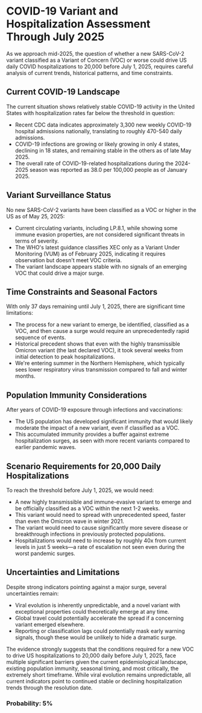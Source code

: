 # COVID-19 Variant and Hospitalization Assessment Through July 2025

As we approach mid-2025, the question of whether a new SARS-CoV-2 variant classified as a Variant of Concern (VOC) or worse could drive US daily COVID hospitalizations to 20,000 before July 1, 2025, requires careful analysis of current trends, historical patterns, and time constraints.

## Current COVID-19 Landscape

The current situation shows relatively stable COVID-19 activity in the United States with hospitalization rates far below the threshold in question:

- Recent CDC data indicates approximately 3,300 new weekly COVID-19 hospital admissions nationally, translating to roughly 470-540 daily admissions.
- COVID-19 infections are growing or likely growing in only 4 states, declining in 18 states, and remaining stable in the others as of late May 2025.
- The overall rate of COVID-19-related hospitalizations during the 2024-2025 season was reported as 38.0 per 100,000 people as of January 2025.

## Variant Surveillance Status

No new SARS-CoV-2 variants have been classified as a VOC or higher in the US as of May 25, 2025:

- Current circulating variants, including LP.8.1, while showing some immune evasion properties, are not considered significant threats in terms of severity.
- The WHO's latest guidance classifies XEC only as a Variant Under Monitoring (VUM) as of February 2025, indicating it requires observation but doesn't meet VOC criteria.
- The variant landscape appears stable with no signals of an emerging VOC that could drive a major surge.

## Time Constraints and Seasonal Factors

With only 37 days remaining until July 1, 2025, there are significant time limitations:

- The process for a new variant to emerge, be identified, classified as a VOC, and then cause a surge would require an unprecedentedly rapid sequence of events.
- Historical precedent shows that even with the highly transmissible Omicron variant (the last declared VOC), it took several weeks from initial detection to peak hospitalizations.
- We're entering summer in the Northern Hemisphere, which typically sees lower respiratory virus transmission compared to fall and winter months.

## Population Immunity Considerations

After years of COVID-19 exposure through infections and vaccinations:

- The US population has developed significant immunity that would likely moderate the impact of a new variant, even if classified as a VOC.
- This accumulated immunity provides a buffer against extreme hospitalization surges, as seen with more recent variants compared to earlier pandemic waves.

## Scenario Requirements for 20,000 Daily Hospitalizations

To reach the threshold before July 1, 2025, we would need:

- A new highly transmissible and immune-evasive variant to emerge and be officially classified as a VOC within the next 1-2 weeks.
- This variant would need to spread with unprecedented speed, faster than even the Omicron wave in winter 2021.
- The variant would need to cause significantly more severe disease or breakthrough infections in previously protected populations.
- Hospitalizations would need to increase by roughly 40x from current levels in just 5 weeks—a rate of escalation not seen even during the worst pandemic surges.

## Uncertainties and Limitations

Despite strong indicators pointing against a major surge, several uncertainties remain:

- Viral evolution is inherently unpredictable, and a novel variant with exceptional properties could theoretically emerge at any time.
- Global travel could potentially accelerate the spread if a concerning variant emerged elsewhere.
- Reporting or classification lags could potentially mask early warning signals, though these would be unlikely to hide a dramatic surge.

The evidence strongly suggests that the conditions required for a new VOC to drive US hospitalizations to 20,000 daily before July 1, 2025, face multiple significant barriers given the current epidemiological landscape, existing population immunity, seasonal timing, and most critically, the extremely short timeframe. While viral evolution remains unpredictable, all current indicators point to continued stable or declining hospitalization trends through the resolution date.

### Probability: 5%